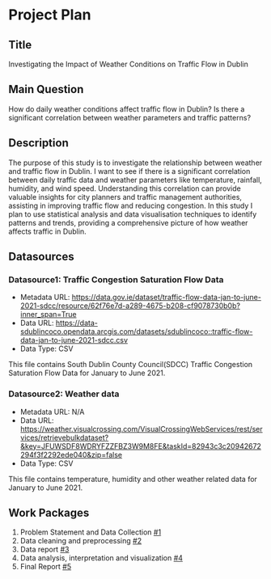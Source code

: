 # Project Plan

## Title

Investigating the Impact of Weather Conditions on Traffic Flow in Dublin

## Main Question

How do daily weather conditions affect traffic flow in Dublin? Is there a significant correlation between weather parameters and traffic patterns?

## Description

The purpose of this study is to investigate the relationship between weather and traffic flow in Dublin. I want to see if there is a significant correlation between daily traffic data and weather parameters like temperature, rainfall, humidity, and wind speed. Understanding this correlation can provide valuable insights for city planners and traffic management authorities, assisting in improving traffic flow and reducing congestion. In this study I plan to use statistical analysis and data visualisation techniques to identify patterns and trends, providing a comprehensive picture of how weather affects traffic in Dublin.

## Datasources

### Datasource1: Traffic Congestion Saturation Flow Data
* Metadata URL: https://data.gov.ie/dataset/traffic-flow-data-jan-to-june-2021-sdcc/resource/62f76e7d-a289-4675-b208-cf9078730b0b?inner_span=True
* Data URL: https://data-sdublincoco.opendata.arcgis.com/datasets/sdublincoco::traffic-flow-data-jan-to-june-2021-sdcc.csv
* Data Type: CSV

This file contains South Dublin County Council(SDCC) Traffic Congestion Saturation Flow Data for January to June 2021.

### Datasource2: Weather data
* Metadata URL: N/A
* Data URL: https://weather.visualcrossing.com/VisualCrossingWebServices/rest/services/retrievebulkdataset?&key=JFUWSDF8WDRYFZZFBZ3W9M8FE&taskId=82943c3c20942672294f3f2292ede040&zip=false
* Data Type: CSV

This file contains temperature, humidity and other weather related data for January to June 2021.

## Work Packages

1. Problem Statement and Data Collection [#1][i1]
2. Data cleaning and preprocessing [#2][i2]
3. Data report [#3][i3]
3. Data analysis, interpretation and visualization [#4][i4]
4. Final Report [#5][i5]

[i1]: https://github.com/PraveenShet03/made-template-SS24/issues/1
[i2]: https://github.com/PraveenShet03/made-template-SS24/issues/2
[i3]: https://github.com/PraveenShet03/made-template-SS24/issues/3
[i4]: https://github.com/PraveenShet03/made-template-SS24/issues/4
[i5]: https://github.com/PraveenShet03/made-template-SS24/issues/5